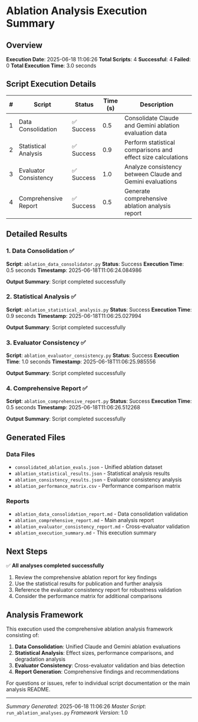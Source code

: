 # Ablation Analysis Execution Summary

## Overview

**Execution Date**: 2025-06-18 11:06:26
**Total Scripts**: 4
**Successful**: 4
**Failed**: 0
**Total Execution Time**: 3.0 seconds

## Script Execution Details

| # | Script | Status | Time (s) | Description |
|---|--------|--------|----------|-------------|
| 1 | Data Consolidation | ✅ Success | 0.5 | Consolidate Claude and Gemini ablation evaluation data |
| 2 | Statistical Analysis | ✅ Success | 0.9 | Perform statistical comparisons and effect size calculations |
| 3 | Evaluator Consistency | ✅ Success | 1.0 | Analyze consistency between Claude and Gemini evaluations |
| 4 | Comprehensive Report | ✅ Success | 0.5 | Generate comprehensive ablation analysis report |

## Detailed Results

### 1. Data Consolidation ✅

**Script**: `ablation_data_consolidator.py`
**Status**: Success
**Execution Time**: 0.5 seconds
**Timestamp**: 2025-06-18T11:06:24.084986

**Output Summary**: Script completed successfully

### 2. Statistical Analysis ✅

**Script**: `ablation_statistical_analysis.py`
**Status**: Success
**Execution Time**: 0.9 seconds
**Timestamp**: 2025-06-18T11:06:25.027994

**Output Summary**: Script completed successfully

### 3. Evaluator Consistency ✅

**Script**: `ablation_evaluator_consistency.py`
**Status**: Success
**Execution Time**: 1.0 seconds
**Timestamp**: 2025-06-18T11:06:25.985556

**Output Summary**: Script completed successfully

### 4. Comprehensive Report ✅

**Script**: `ablation_comprehensive_report.py`
**Status**: Success
**Execution Time**: 0.5 seconds
**Timestamp**: 2025-06-18T11:06:26.512268

**Output Summary**: Script completed successfully

## Generated Files

### Data Files
- `consolidated_ablation_evals.json` - Unified ablation dataset
- `ablation_statistical_results.json` - Statistical analysis results
- `ablation_consistency_results.json` - Evaluator consistency analysis
- `ablation_performance_matrix.csv` - Performance comparison matrix

### Reports
- `ablation_data_consolidation_report.md` - Data consolidation validation
- `ablation_comprehensive_report.md` - Main analysis report
- `ablation_evaluator_consistency_report.md` - Cross-evaluator validation
- `ablation_execution_summary.md` - This execution summary

## Next Steps

✅ **All analyses completed successfully**

1. Review the comprehensive ablation report for key findings
2. Use the statistical results for publication and further analysis
3. Reference the evaluator consistency report for robustness validation
4. Consider the performance matrix for additional comparisons

## Analysis Framework

This execution used the comprehensive ablation analysis framework consisting of:

1. **Data Consolidation**: Unified Claude and Gemini ablation evaluations
2. **Statistical Analysis**: Effect sizes, performance comparisons, and degradation analysis
3. **Evaluator Consistency**: Cross-evaluator validation and bias detection
4. **Report Generation**: Comprehensive findings and recommendations

For questions or issues, refer to individual script documentation or the main analysis README.

---
*Summary Generated*: 2025-06-18 11:06:26
*Master Script*: `run_ablation_analyses.py`
*Framework Version*: 1.0
